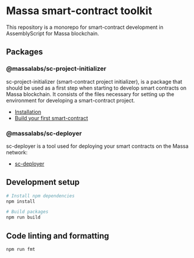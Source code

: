 # Massa smart-contract toolkit

This repository is a monorepo for smart-contract development in AssemblyScript for Massa blockchain.

## Packages

### @massalabs/sc-project-initializer

sc-project-initializer (smart-contract project initializer), is a package that should be used as a first step when starting to develop smart contracts on Massa blockchain. It consists of the files necessary for setting up the environment for developing a smart-contract project.

- [Installation](./packages/sc-project-initializer/README.md)
- [Build your first smart-contract](./packages/sc-project-initializer/commands/init/README.md)

### @massalabs/sc-deployer

sc-deployer is a tool used for deploying your smart contracts on the Massa network:

- [sc-deployer](./packages/sc-deployer/README.md)

## Development setup

```bash
# Install npm dependencies
npm install

# Build packages
npm run build
```

## Code linting and formatting

```bash
npm run fmt
```
